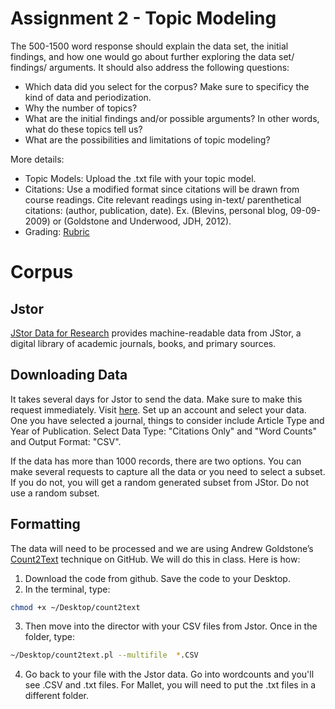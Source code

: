 # Assignment 2 - Topic Modeling 

The 500-1500 word response should explain the data set, the initial findings, and how one would go about further exploring the data set/ findings/ arguments. 
It should  also address the following questions:
- Which data did you select for the corpus? Make sure to specificy the kind of data and periodization. 
- Why the number of topics? 
- What are the initial findings and/or possible arguments? In other words, what do these topics tell us?
- What are the possibilities and limitations of topic modeling?

More details:
 
- Topic Models: Upload the .txt file with your topic model.
- Citations: Use a modified format since citations will be drawn from course readings. Cite relevant readings using in-text/ parenthetical citations: (author, publication, date). Ex. (Blevins, personal blog, 09-09-2009) or (Goldstone and Underwood, JDH, 2012). 
- Grading: [Rubric](https://github.com/nolauren/dh2017/blob/master/DH_rubric.pdf)


# Corpus

## Jstor
[JStor Data for Research](http://about.jstor.org/service/data-for-research) provides machine-readable data from JStor, a digital library of academic journals, books, and primary sources.

## Downloading Data

It takes several days for Jstor to send the data. Make sure to make this request immediately. 
Visit [here](fr.jstor.org). Set up an account and select your data. 
One you have selected a journal, things to consider include  Article Type and Year of Publication.
Select Data Type: "Citations Only" and "Word Counts" and Output Format: "CSV".  

If the data has more than 1000 records, there are two options. 
You can make several requests to capture all the data or you need to select a subset. 
If you do not, you will get a random generated subset from JStor. Do not use a random subset. 

## Formatting 
The data will need to be processed and we are using Andrew Goldstone’s [Count2Text](https://github.com/agoldst/dfr-analysis/blob/master/count2txt) technique on GitHub. We will do this in class. Here is how:

1. Download the code from github. Save the code to your Desktop.
2. In the terminal, type:

```sh
chmod +x ~/Desktop/count2text
```

3. Then move into the director with your CSV files from Jstor. Once in the folder, type:

```sh
~/Desktop/count2text.pl --multifile  *.CSV
```

4. Go back to your file with the Jstor data. Go into wordcounts and you'll see .CSV and .txt files. For Mallet, you will need to put the .txt files in a different folder. 







